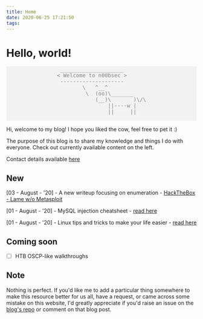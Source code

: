 ```yaml
---
title: Home
date: 2020-06-25 17:21:50
tags:
---
```


# Hello, world!
<pre style="display: grid; place-items: center; color: #828282; background-color: #f2f2f2; ">
 ____________________
< Welcome to n00bsec >
 --------------------
        \   ^__^
         \  (oo)\_______
            (__)\       )\/\
                ||----w |
                ||     ||

</pre>

Hi, welcome to my blog! I hope you liked the cow, feel free to pet it :)

The purpose of this blog is to share my knowledge and things I do with everyone.
Check out currently available content on the left.

Contact details available [here](/whoami/#Connect-With-Me)

## New
[03 - August - '20] - A new writeup focusing on enumeration - [HackTheBox - Lame w/o Metasploit](/HackTheBox/htb-lame/)

[01 - August - '20] - MySQL injection cheatsheet - [read here](/sqli-cheatsheet)

[01 - August - '20] - Linux tips and tricks to make your life easier - [read here](/linux-tips)

## Coming soon
- [ ] HTB OSCP-like walkthroughs

## Note
Nothing is perfect. If you'd like me to add a particular thing somewhere to make this resource better for us all, have a request, or came across some mistake on this website, I'd greatly appreciate if you'd raise an issue on the [blog's repo](https://github.com/krnb/noobsecblog) or comment on that blog post.